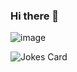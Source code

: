 ### Hi there 👋

![image](https://github.com/mayankchaudhary26/Cool-Readme-ideas/blob/master/data/night%20code.gif)

<!-- Markdown -->
![Jokes Card](https://readme-jokes.vercel.app/api)


<!--
**Xeriaz/xeriaz** is a ✨ _special_ ✨ repository because its `README.md` (this file) appears on your GitHub profile.

Here are some ideas to get you started:

- 🔭 I’m currently working on ...
- 🌱 I’m currently learning ...
- 👯 I’m looking to collaborate on ...
- 🤔 I’m looking for help with ...
- 💬 Ask me about ...
- 📫 How to reach me: ...
- 😄 Pronouns: ...
- ⚡ Fun fact: ...
-->
